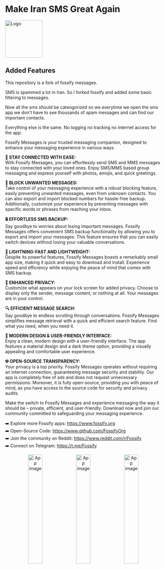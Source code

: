 # Make Iran SMS Great Again
<img alt="Logo" src="graphics/icon.webp" width="120" />

## Added Features

This repository is a fork of fossify messages.

SMS is spammed a lot in Iran. So I forked fossify and added some basic filtering to messages.

Now all the sms should be cateogorized so we everytime we open the sms app we don't have to see thousands of spam messages and can find our important contacts.


Everything else is the same. No logging no tracking no internet access for the app.



Fossify Messages is your trusted messaging companion, designed to enhance your messaging experience in various ways.

**📱 STAY CONNECTED WITH EASE:**  
With Fossify Messages, you can effortlessly send SMS and MMS messages to stay connected with your loved ones. Enjoy SMS/MMS based group messaging and express yourself with photos, emojis, and quick greetings.

**🚫 BLOCK UNWANTED MESSAGES:**  
Take control of your messaging experience with a robust blocking feature, easily preventing unwanted messages, even from unknown contacts. You can also export and import blocked numbers for hassle-free backup. Additionally, customize your experience by preventing messages with specific words or phrases from reaching your inbox.

**🔒 EFFORTLESS SMS BACKUP:**  
Say goodbye to worries about losing important messages. Fossify Messages offers convenient SMS backup functionality by allowing you to export and import your messages. This feature ensures that you can easily switch devices without losing your valuable conversations.

**🚀 LIGHTNING-FAST AND LIGHTWEIGHT:**  
Despite its powerful features, Fossify Messages boasts a remarkably small app size, making it quick and easy to download and install. Experience speed and efficiency while enjoying the peace of mind that comes with SMS backup.

**🔐 ENHANCED PRIVACY:**  
Customize what appears on your lock screen for added privacy. Choose to display only the sender, message content, or nothing at all. Your messages are in your control.

**🔍 EFFICIENT MESSAGE SEARCH:**  
Say goodbye to endless scrolling through conversations. Fossify Messages simplifies message retrieval with a quick and efficient search feature. Find what you need, when you need it.

**🌈 MODERN DESIGN & USER-FRIENDLY INTERFACE:**  
Enjoy a clean, modern design with a user-friendly interface. The app features a material design and a dark theme option, providing a visually appealing and comfortable user experience.

**🌐 OPEN-SOURCE TRANSPARENCY:**  
Your privacy is a top priority. Fossify Messages operates without requiring an internet connection, guaranteeing message security and stability. Our app is completely free of ads and does not request unnecessary permissions. Moreover, it is fully open-source, providing you with peace of mind, as you have access to the source code for security and privacy audits.

Make the switch to Fossify Messages and experience messaging the way it should be – private, efficient, and user-friendly. Download now and join our community committed to safeguarding your messaging experience.

➡️ Explore more Fossify apps: https://www.fossify.org<br>
➡️ Open-Source Code: https://www.github.com/FossifyOrg<br>
➡️ Join the community on Reddit: https://www.reddit.com/r/Fossify<br>
➡️ Connect on Telegram: https://t.me/Fossify

<div align="center">
<img alt="App image" src="fastlane/metadata/android/en-US/images/phoneScreenshots/1_en-US.png" width="30%">
<img alt="App image" src="fastlane/metadata/android/en-US/images/phoneScreenshots/2_en-US.png" width="30%">
<img alt="App image" src="fastlane/metadata/android/en-US/images/phoneScreenshots/3_en-US.png" width="30%">
</div>

